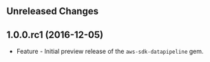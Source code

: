 Unreleased Changes
------------------

1.0.0.rc1 (2016-12-05)
------------------

* Feature - Initial preview release of the `aws-sdk-datapipeline` gem.

